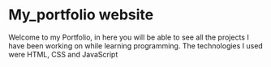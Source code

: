 # My_portfolio website
Welcome to my Portfolio, in here you will be able to see all the projects I have been working on while learning programming.
The technologies I used were HTML, CSS and JavaScript